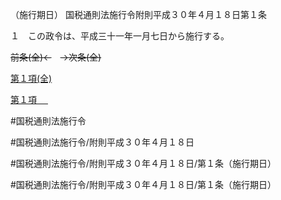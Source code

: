 （施行期日）
国税通則法施行令附則平成３０年４月１８日第１条

１　この政令は、平成三十一年一月七日から施行する。

~~前条(全)←~~　~~→次条(全)~~

[第１項(全)](国税通則法施行＿令附則平成３０年４月１８日第１条第１項_.md)  

[第１項 　 ](国税通則法施行＿令附則平成３０年４月１８日第１条第１項.md)  

#国税通則法施行令

#国税通則法施行令/附則平成３０年４月１８日

#国税通則法施行令/附則平成３０年４月１８日/第１条（施行期日）

#国税通則法施行令/附則平成３０年４月１８日/第１条（施行期日）

